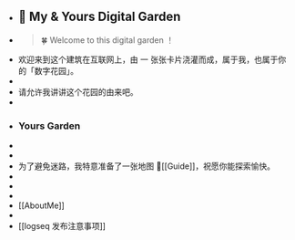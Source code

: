 - ##  🌷 My & Yours Digital Garden
- >  🍀 Welcome to this digital garden  ！
- 欢迎来到这个建筑在互联网上，由 一 张张卡片浇灌而成，属于我，也属于你的「数字花园」。
-
- 请允许我讲讲这个花园的由来吧。
-
- ### Yours Garden
-
-
- 为了避免迷路，我特意准备了一张地图 📍[[Guide]]，祝愿你能探索愉快。
-
-
-
- [[AboutMe]]
-
- [[logseq 发布注意事项]]